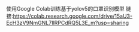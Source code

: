使用Google Colab训练基于yolov5的口罩识别模型
链接:https://colab.research.google.com/drive/15aU3-EcH3zV9NmGNL7IlRPCdRQ5L3E_m?usp=sharing
